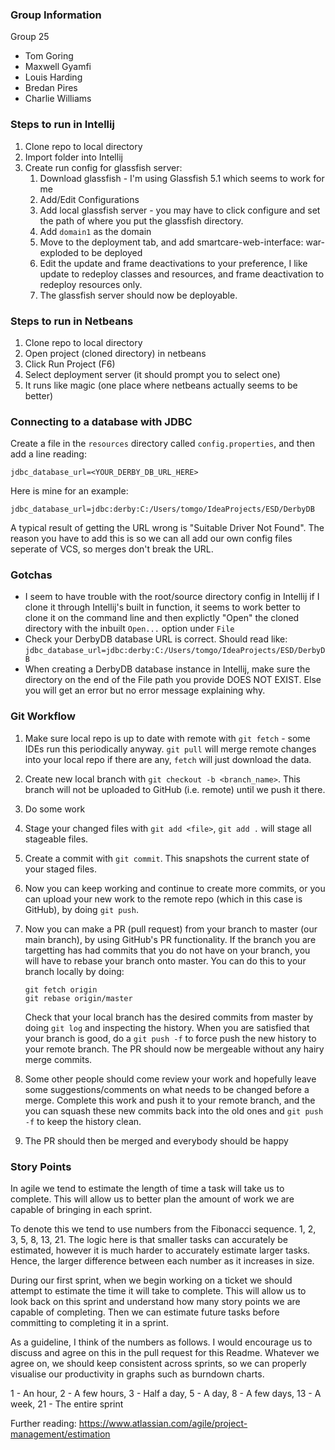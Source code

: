 ### Group Information
Group 25

* Tom Goring
* Maxwell Gyamfi
* Louis Harding
* Bredan Pires
* Charlie Williams

### Steps to run in Intellij

1. Clone repo to local directory
2. Import folder into Intellij
3. Create run config for glassfish server:
    1. Download glassfish - I'm using Glassfish 5.1 which seems to work for me
    2. Add/Edit Configurations
    3. Add local glassfish server - you may have to click configure and set the path of where you put the glassfish directory.
    4. Add `domain1` as the domain
    5. Move to the deployment tab, and add smartcare-web-interface: war-exploded to be deployed
    6. Edit the update and frame deactivations to your preference, I like update to redeploy classes and resources, and frame deactivation to redeploy resources only.
    7. The glassfish server should now be deployable.

### Steps to run in Netbeans

1. Clone repo to local directory
2. Open project (cloned directory) in netbeans
3. Click Run Project (F6)
4. Select deployment server (it should prompt you to select one)
5. It runs like magic (one place where netbeans actually seems to be better)

### Connecting to a database with JDBC 
Create a file in the `resources` directory called `config.properties`, and then add a line reading:
    
    jdbc_database_url=<YOUR_DERBY_DB_URL_HERE>

Here is mine for an example:

    jdbc_database_url=jdbc:derby:C:/Users/tomgo/IdeaProjects/ESD/DerbyDB
    
A typical result of getting the URL wrong is "Suitable Driver Not Found".
The reason you have to add this is so we can all add our own config files seperate of VCS, so merges don't break the URL.

### Gotchas

- I seem to have trouble with the root/source directory config in Intellij if I clone it through Intellij's built in function, it seems to work better to clone it on the command line and then explictly "Open" the cloned directory with the inbuilt `Open...` option under `File`
- Check your DerbyDB database URL is correct. Should read like: `jdbc_database_url=jdbc:derby:C:/Users/tomgo/IdeaProjects/ESD/DerbyDB`
- When creating a DerbyDB database instance in Intellij, make sure the directory on the end of the File path you provide DOES NOT EXIST. Else you will get an error but no error message explaining why.

### Git Workflow

1. Make sure local repo is up to date with remote with `git fetch` - some IDEs run this periodically anyway. `git pull` will merge remote changes into your local repo if there are any, `fetch` will just download the data.
2. Create new local branch with `git checkout -b <branch_name>`. This branch will not be uploaded to GitHub (i.e. remote) until we push it there.
3. Do some work
4. Stage your changed files with `git add <file>`, `git add .` will stage all stageable files.
5. Create a commit with `git commit`. This snapshots the current state of your staged files.
6. Now you can keep working and continue to create more commits, or you can upload your new work to the remote repo (which in this case is GitHub), by doing `git push`. 
7. Now you can make a PR (pull request) from your branch to master (our main branch), by using GitHub's PR functionality. If the branch you are targetting has had commits that you do not have on your branch, you will have to rebase your branch onto master. You can do this to your branch locally by doing:
    ```
   git fetch origin
   git rebase origin/master
   ```
   Check that your local branch has the desired commits from master by doing `git log` and inspecting the history. When you are satisfied that your branch is good, do a `git push -f` to force push the new history to your remote branch. The PR should now be mergeable without any hairy merge commits.
   
8. Some other people should come review your work and hopefully leave some suggestions/comments on what needs to be changed before a merge. Complete this work and push it to your remote branch, and the you can squash these new commits back into the old ones and `git push -f` to keep the history clean.
9. The PR should then be merged and everybody should be happy


### Story Points

In agile we tend to estimate the length of time a task will take us to complete. This will allow us to better plan the amount of work we are capable of bringing in each sprint.

To denote this we tend to use numbers from the Fibonacci sequence. 1, 2, 3, 5, 8, 13, 21. The logic here is that smaller tasks can accurately be estimated, however it is much harder to accurately estimate larger tasks. Hence, the larger difference between each number as it increases in size.

During our first sprint, when we begin working on a ticket we should attempt to estimate the time it will take to complete. This will allow us to look back on this sprint and understand how many story points we are capable of completing. Then we can estimate future tasks before committing to completing it in a sprint.

As a guideline, I think of the numbers as follows. I would encourage us to discuss and agree on this in the pull request for this Readme. Whatever we agree on, we should keep consistent across sprints, so we can properly visualise our productivity in graphs such as burndown charts.

1 - An hour, 2 - A few hours, 3 - Half a day, 5 - A day, 8 - A few days, 13 - A week, 21 - The entire sprint

Further reading: https://www.atlassian.com/agile/project-management/estimation